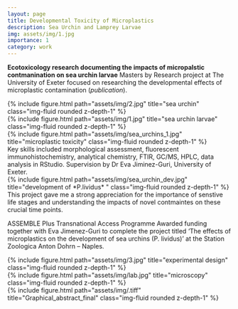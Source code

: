 ```yaml
---
layout: page
title: Developmental Toxicity of Microplastics 
description: Sea Urchin and Lamprey Larvae
img: assets/img/1.jpg
importance: 1
category: work
---
```


**Ecotoxicology research documenting the impacts of micropalstic contmanination on sea urchin larvae**
Masters by Research project at The University of Exeter focused on researching the developmental effects of microplastic contamination (*publication*). 

<div class="row">
    <div class="col-sm mt-3 mt-md-0">
        {% include figure.html path="assets/img/2.jpg" title="sea urchin" class="img-fluid rounded z-depth-1" %}
    </div>
    <div class="col-sm mt-3 mt-md-0">
        {% include figure.html path="assets/img/1.jpg" title="sea urchin larvae" class="img-fluid rounded z-depth-1" %}
    </div>
    <div class="col-sm mt-3 mt-md-0">
        {% include figure.html path="assets/img/sea_urchins_1.jpg" title="microplastic toxicity" class="img-fluid rounded z-depth-1" %}
    </div>
</div>
<div class="caption">
    Key skills included morphological assessment, fluorescent immunohistochemistry, analytical chemistry, FTIR, GC/MS, HPLC, data analysis in RStudio. Supervision by Dr Eva Jiminez-Guri, University of Exeter.
</div>
<div class="row">
    <div class="col-sm mt-3 mt-md-0">
        {% include figure.html path="assets/img/sea_urchin_dev.jpg" title="development of *P.lividus* " class="img-fluid rounded z-depth-1" %}
    </div>
</div>
<div class="caption">
    This project gave me a strong appreciation for the importance of senstive life stages and understanding the impacts of novel contmaintes on these crucial time points. 
</div>

ASSEMBLE Plus Transnational Access Programme
Awarded funding together with Eva Jimenez-Guri to complete the
project titled ‘The effects of microplastics on the development of sea
urchins (P. lividus)’ at the Station Zoologica Anton Dohrn – Naples.

<div class="row justify-content-sm-center">
    <div class="col-sm-8 mt-3 mt-md-0">
        {% include figure.html path="assets/img/3.jpg" title="experimental design" class="img-fluid rounded z-depth-1" %}
    </div>
    <div class="col-sm-4 mt-3 mt-md-0">
        {% include figure.html path="assets/img/lab.jpg" title="microscopy" class="img-fluid rounded z-depth-1" %}
    </div>
</div>
<div class="caption">

</div>

    
<div class="row">
    <div class="col-sm mt-3 mt-md-0">
        {% include figure.html path="assets/img/.tiff" title="Graphical_abstract_final" class="img-fluid rounded z-depth-1" %}
    </div>
</div>
<div class="caption">
    
    
</div>
